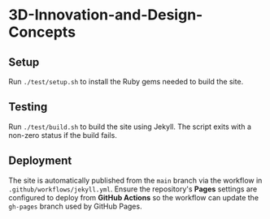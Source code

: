 # 3D-Innovation-and-Design-Concepts

## Setup
Run `./test/setup.sh` to install the Ruby gems needed to build the site.

## Testing
Run `./test/build.sh` to build the site using Jekyll. The script exits with a non-zero status if the build fails.

## Deployment
The site is automatically published from the `main` branch via the workflow in
`.github/workflows/jekyll.yml`. Ensure the repository's **Pages** settings are
configured to deploy from **GitHub Actions** so the workflow can update the
`gh-pages` branch used by GitHub Pages.

